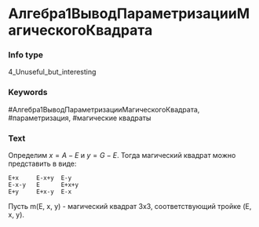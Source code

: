 # Алгебра1ВыводПараметризацииМагическогоКвадрата
### Info type
4_Unuseful_but_interesting
### Keywords
#Алгебра1ВыводПараметризацииМагическогоКвадрата, #параметризация, #магические квадраты
### Text
Определим $x = A - E$ и $y = G - E$.
Тогда магический квадрат можно представить в виде:
```
E+x     E-x+y  E-y
E-x-y   E      E+x+y
E+y     E+x-y  E-x
```

Пусть m(E, x, y) - магический квадрат 3x3, соответствующий тройке (E, x, y).
